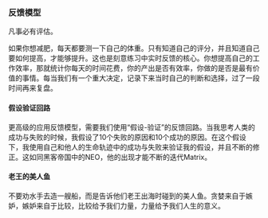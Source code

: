 ### 反馈模型

凡事必有评估。

如果你想减肥，每天都要测一下自己的体重。只有知道自己的评分，并且知道自己要如何提高，才能够提升。这也是刻意练习中实时反馈的核心。你想提高自己的工作效率，那就统计你每天的时间花费，你的产出是否有效率，你做的是否是最有价值的事情。每当我们有一个重大决定，记录下来当时自己的判断和选择，过了一段时间再来复盘。

#### 假设验证回路

更高级的应用反馈模型，需要我们使用“假设-验证”的反馈回路。当我思考人类的成功与失败的时候，我假设了10个失败的原因和10个成功的原因。在这个假设下，我使用自己和他人的生命轨迹中的成功与失败来验证我的假设，并且不断的修正。这如同黑客帝国中的NEO，他的出现才能不断的迭代Matrix。

#### 老王的美人鱼

不要劝水手去造一艘船，而是告诉他们老王出海时碰到的美人鱼。贪婪来自于嫉妒，嫉妒来自于比较，比较给予我们力量，力量给予我们人生的意义。
